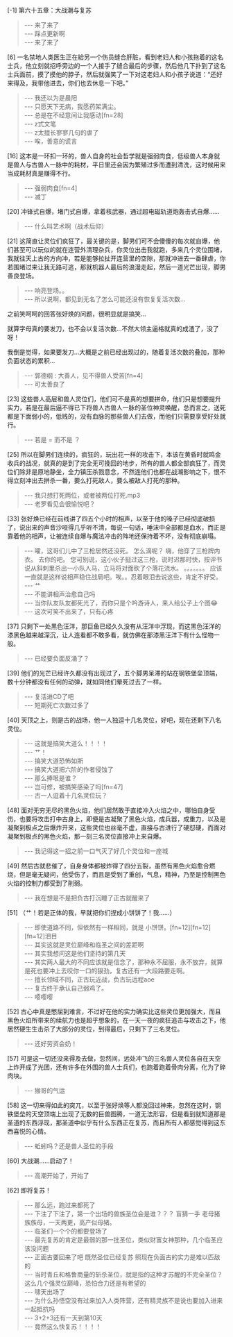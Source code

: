 
[-1] 第六十五章：大战潮与复苏
>--- 来了来了<br>
>--- 踩点更新啊<br>
>--- 来了来了<br>

[6] 一名禁地人类医生正在給另一个伤员缝合肝脏，看到老妇人和小孩拖着的这名士兵，他立刻就招呼旁边的一个人接手了缝合最后的步骤，然后他几下扑到了这名士兵面前，摸了摸他的脖子，然后就强笑了一下对这老妇人和小孩子说道：“还好来得及，我带他进去，你们也去休息一下吧。”
>--- 我还以为是晨阳<br>
>--- 只愿天下无病，我愿药架满尘。<br>
>--- 总是在不经意间让我感动[fn=28]<br>
>--- z式文笔<br>
>--- z太擅长寥寥几句的虐了<br>
>--- 唉，善意的谎言<br>

[16] 这本是一环扣一环的，兽人自身的社会哲学就是强弱肉食，低级兽人本身就是兽人与古兽人一脉中的耗材，平日里还会因为繁殖过多而遭到清洗，这时候用来当成耗材真是赚得不行。
>--- 强弱肉食[fn=4]<br>
>--- 减丁<br>

[20] 冲锋式自爆，堵门式自爆，拿着核武器，通过超电磁轨道炮轰击式自爆……
>--- 什么叫艺术啊（战术后仰）<br>

[21] 这简直让灵位们疯狂了，最关键的是，脚男们可不会傻傻的每次就自爆，他们甚至可以玩似的就在连营外清理杂兵，你灵位出击我就跑，多来几个灵位围堵，我就往天上古的方向冲，若是能够拉扯开连营里的空隙，那就冲进去一番肆虐，你若围堵过来让我无路可逃，那就机器人最后的浪漫走起，然后一道光芒出现，脚男善良登场。
>--- 响亮登场。。<br>
>--- 所以说啊，都见到无名了怎么可能还没有恢复复活次数…

之前笑呵呵的回答张好焕的问题，很明显就是搞笑…

就算字母真的要发刀，也不会以复活次数…不然大领主逼格就真的成渣了，没了呀！

我倒是觉得，如果要发刀…大概是之前已经出现过的，随着复活次数的叠加，那种负面状态的累积…<br>
>--- 郭德纲 : 大善人，见不得兽人受苦[fn=4]<br>
>--- 可太善良了<br>

[23] 这些兽人高层和兽人灵位们，他们可不是真的想要拼命，他们只是想要提升实力，若是在最后逼不得已下将兽人古兽人一脉的圣位神灵唤醒，总而言之，送死都是下面弱小的，低贱的，没有血脉的那些兽人们去做，而他们只需要享受好处就行。
>--- 若是 = 而不是 ？<br>

[25] 所以在脚男们连续的，疯狂的，玩出花一样的攻击下，本该在黄昏时就鸣金收兵的战况，就真的是到了完全无可挽回的地步，所有的兽人都全部疯狂了，而灵位们除非是原地静坐，全力镇压杀戮意念，不然连他们也都在战潮影响之下，恨不得立刻冲出去拼杀一番，要么打死敌人，要么被敌人打死的那种。
>--- 我只想打死两位，或者被两位打死.mp3<br>
>--- 老罗看见会很愉悦吧？<br>

[33] 张好焕已经在前线讲了四五个小时的相声，以至于他的嗓子已经彻底破损了，说出来的声音沙哑得几乎听不清，每说一句话，唾沫中全部都是血水，而正是靠着他的相声，让被连续自爆与魔法冲击的阵地还保持着不坏，没有彻底崩塌。
>--- 嚯，这哥们儿中了三枪居然还没死。
怎么滴呢？
嗨，他穿了三枪牌内衣。
去你的吧。
您可别说，这小伙子挺过这三枪，说时迟那时快，按评书说从斜刺里杀出一小队人马，立马将对面砍了个落花流水。
。。。。。。。
应该一直就是这样说相声稳住战局吧。唉。。忍着眼泪去说这些，肯定不好受。<br>
>--- 艹<br>
>--- 不能讲相声治愈自己吗<br>
>--- 当你队友队友都死光了，而你只是个吟游诗人，来人给公子上个图😂<br>
>--- 这次可笑不出来了，只有心疼<br>

[37] 只剩下一处黑色汪洋，那巨鱼已经久久没有从汪洋中浮现，而这黑色汪洋的漆黑色越来越深沉，让人连看都不敢多看，就仿佛在那漆黑汪洋下有什么怪物一般。
>--- 已经要负面反涌了？<br>

[39] 他们的光芒已经许久都没有出现过了，五个脚男呆滞的站在钢铁堡垒顶端，数十分钟都没有任何的动弹，就如同他们晕死过去了一样。
>--- 复活进CD了吧<br>
>--- 短期死亡次数过多了<br>

[40] 天顶之上，则是古的战场，他一人独逗十几名灵位，好吧，现在还剩下八名灵位。
>--- 这就是搞笑大道么！！！！<br>
>--- 艹！<br>
>--- 搞笑大道恐怖如斯<br>
>--- 搞笑大道把六阶的作者侵蚀了<br>
>--- 那么捧哏是谁？<br>
>--- 岂可修，被搞笑感染了吗[fn=47]<br>
>--- 古一人逗着十几名灵位玩？<br>

[48] 面对无穷无尽的黑色火焰，他们居然敢于直接冲入火焰之中，哪怕自身受伤，也要将攻击打中古身上，即便是古凝聚了黑色火焰，成兵器，成重力，以及是凝聚到极点之后爆炸开来，这些灵位也丝毫不虚，直接与古进行了硬怼硬，而面对凝聚到极点的黑色火焰，那一刻三名灵位直接冲上来自爆。
>--- 我记得这一招之前一口气灭了好几个灵位和一座城<br>

[49] 然后古就悲催了，自身身体都被炸得了四分五裂，虽然有黑色火焰愈合燃烧，但是毫无疑问，他受伤了，而且是受到了重创，气息，精神，乃至是控制黑色火焰的控制力都受到了削弱。
>--- 我在想是不是把负古打沉睡了正古就醒来了<br>

[51] （艹！若是正体的我，早就把你们捏成小饼饼了！我……）
>--- 即使道路不同，但依然有一样相同，就是  小饼饼。[fn=12][fn=12][fn=12]泪目<br>
>--- 其实这就是灵位巅峰和临圣之间的差距啊<br>
>--- 其实我想问这是他们坚持的第几天<br>
>--- 其实两人最大的不同应该就是信念了，那种永不屈服，永不放弃，就算是死也要冲上去咬你一口的狠劲，复古还有一大段路要走啊。<br>
>--- 擅长领域不同，正古玩近战，负古玩远程aoe<br>
>--- 复古终于承认自己弱鸡了。<br>
>--- 嘤嘤嘤<br>

[52] 古心中真是憋屈到难言，不过好在他的实力确实比这些灵位更加强大，而且黑色火焰所带来的续航力也是超乎想象的，在一天一夜的疯狂追击与攻击之下，他居然硬生生击杀了大部分的灵位，到得最后，只剩下了三名灵位。
>--- 还好劳资会奶！<br>

[57] 可是这一切还没来得及去做，忽然间，远处冲飞的三名兽人灵位各自在天空上炸开成了光团，还有许多在外围的兽人士兵们，也跑着跑着骨肉分离，化为了碎肉块。
>--- 猴哥的气运<br>

[58] 这一切来得如此的突兀，以至于张好焕等人都没回过神来，忽然在这时，钢铁堡垒的天空顶端上出现了无数的巨兽图腾，一道无法形容，但是看到就知道那是圣道的东西浮现，那圣道中似乎有什么东西正在复苏，而且所有人都感觉得到这东西喜悦的心情。
>--- 蚯蚓吗？还是兽人圣位的手段<br>

[60] 大战潮……启动了！
>--- 高潮开始了，开始了<br>

[62] 即将复苏！
>--- 那么远，跑过来都死了<br>
>--- 下注了下注了，第一个出场的兽族圣位会是谁？？？   盲猜一手 老母猪族族母，一天两更，高产似母猪。<br>
>--- 临圣们一个个的都要登场了<br>
>--- 最先复苏的肯定是最弱的那一批圣位，类似财富女神那种，几个临圣应该没问题<br>
>--- 正面古要回来了吧 既然圣位已经复苏 照现在负面古的实力是难以匹敌的<br>
>--- 当时青丘和格鲁商量的斩杀圣位，就是指的这种才苏醒的不完全圣位？这么几个强灵位巅峰，恐怕合力还是有希望的<br>
>--- 啸天出场了<br>
>--- 为什么孙悟空没有过来加入人类阵营，还有精灵族不是说也要加入进来一起抵抗吗<br>
>--- 3+2+3还有一天到第10天<br>
>--- 竟然这么快复苏！！！！<br>
